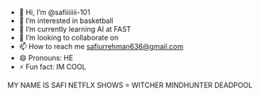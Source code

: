 - 👋 Hi, I’m @safiiiiiii-101
- 👀 I’m interested in basketball
- 🌱 I’m currently learning AI at FAST
- 💞️ I’m looking to collaborate on 
- 📫 How to reach me safiurrehman636@gmail.com
- 😄 Pronouns: HE
- ⚡ Fun fact: IM COOL

<!---
safiiiiiii-101/safiiiiiii-101 is a ✨ special ✨ repository because its `README.md` (this file) appears on your GitHub profile.
You can click the Preview link to take a look at your changes.
--->
MY NAME IS SAFI 
NETFLX SHOWS = WITCHER MINDHUNTER DEADPOOL
